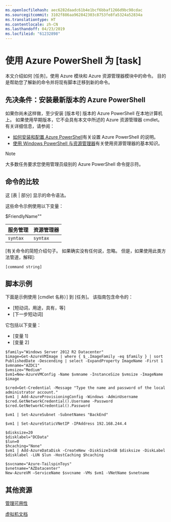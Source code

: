 ```yaml
---
ms.openlocfilehash: aec6282daadc61b4e1bcf6bbaf1266d9bc98cdac
ms.sourcegitcommit: 3102f886aa962842303c8753fe8fa5324a52834a
ms.translationtype: HT
ms.contentlocale: zh-CN
ms.lasthandoff: 04/23/2019
ms.locfileid: "61232898"
---
```

<!--save a copy of this file to your local repo. It's important that you follow the naming conventions by starting with the service name, and use lowercase only for the file name. See "file-names-and-locations.md" under the "contributor-guide" folder in your repo.

Info to help you use the template are enclosed in the Markdown comments using the caret, hyphen, dash syntax. Delete these from your file.

Text not wrapped in comment syntax is intended to be used as is, or with updates enclosed in [  ]. Add the info and delete the bracket. 

Pay attention to spacing and indents. They affect formatting. 

--> 

<!--replace this with Properties and Tags sections. These are required sections. See "article-metadata.md" in under the "contributor-guide" folder in your repo. Attributes in each section can be placed on separate lines to make them easier to read and check-->

# <a name="use-azure-powershell-to-task"></a>使用 Azure PowerShell 为 [task]
本文介绍如何 [任务]，使用 Azure 模块和 Azure 资源管理器模块中的命令。 目的是帮助您了解新的命令并将现有脚本迁移到新的命令。

## <a name="prerequisite-install-a-recent-version-of-azure-powershell"></a>先决条件：安装最新版本的 Azure PowerShell
如果你尚未这样做，至少安装 [版本号] 版本的 Azure PowerShell 在本地计算机上。 如果使用早期版本，它不会具有本文中所述的 Azure 资源管理器 cmdlet。 有关详细信息，请参阅：

* [如何安装和配置 Azure PowerShell](install-configure-powershell.md)有关设置 Azure PowerShell 的说明。
* [使用 Windows PowerShell 与资源管理器](powershell-azure-resource-manager.md)有关使用资源管理器的基本知识。

> [!NOTE]
> 大多数任务要求您使用管理员级别的 Azure PowerShell 命令提示符。
> 
> 

## <a name="command-comparison"></a>命令的比较
这 [表 | 部分] 显示的命令语法。

<!--[optional image - to use an image in this article, add a folder with the same name as the article file name without extension, inside the Media folder of the repo. Use only this folder to store the images. Don't attempt to use a common folder to share images you want to use in more than 1 file.]
Then, use the following syntax to add a reference to the image in your article:
![](./media/name-of-file-without-extension/image-name-no-spaces.png)
-->

<!--if a command string uses variables, define the variables first, using the  following construction. In some cases the variable is straightforward and doesn't need much explanation. But parameters such as location and size can benefit from brief explanation or listing all accepted values:--> 

这些命令示例使用以下变量：

$FriendlyName"<Describe value>"

<!-- if it makes more sense to present this in a table, use this. Otherwise, delete. The table won't render until it's in GitHub or published to Sandbox.-->

| 服务管理 | 资源管理器 |
| --- | --- |
| `syntax` |`syntax` |

<!--if it makes more sense to present this one command block after the other instead of a table, use this. Otherwise, delete-->

[有关命令的简短介绍句子。 如果确实没有任何说，忽略。 但是，如果使用此类方法管道，解释]:

    [command string]

## <a name="script-examples"></a>脚本示例
下面是示例使用 [cmdlet 名称）] 到 [任务]。 该指南包含命令的：

* [短动词，用途，具有，等]
* [下一步短动词] 

<!--include this statement if it uses variables that weren't introduced earlier--> 它包括以下变量：

* [变量 1]
* [变量 2]

<!--This shows you how a recent example was presented as well as how it was formatted. Preceding each line with one tab or four spaces to format in a code block-->

    $family="Windows Server 2012 R2 Datacenter"
    $image=Get-AzureVMImage | where { $_.ImageFamily -eq $family } | sort PublishedDate -Descending | select -ExpandProperty ImageName -First 1
    $vmname="AZDC1"
    $vmsize="Medium"
    $vm1=New-AzureVMConfig -Name $vmname -InstanceSize $vmsize -ImageName $image

    $cred=Get-Credential -Message "Type the name and password of the local administrator account."
    $vm1 | Add-AzureProvisioningConfig -Windows -AdminUsername $cred.GetNetworkCredential().Username -Password $cred.GetNetworkCredential().Password

    $vm1 | Set-AzureSubnet -SubnetNames "BackEnd"

    $vm1 | Set-AzureStaticVNetIP -IPAddress 192.168.244.4

    $disksize=20
    $disklabel="DCData"
    $lun=0
    $hcaching="None"
    $vm1 | Add-AzureDataDisk -CreateNew -DiskSizeInGB $disksize -DiskLabel $disklabel -LUN $lun -HostCaching $hcaching

    $svcname="Azure-TailspinToys"
    $vnetname="AZDatacenter"
    New-AzureVM –ServiceName $svcname -VMs $vm1 -VNetName $vnetname


## <a name="additional-resources"></a>其他资源
<!--At a minimum, include a link back to the migration task list article. Use the formats shown below. See create-links-markdown.md for more info -->
<!--use this format for links to other articles, such as the migration task list. -->
[管理可用性](../articles/virtual-machines/windows/manage-availability.md?toc=%2fazure%2fvirtual-machines%2fwindows%2ftoc.json)

<!--To link to an ACOM page outside the /documentation/ subdomain (such as a pricing page, SLA page or anything else that is not a documentation article), use an absolute URL, but omit the locale:

    [link text](https://azure.microsoft.com/pricing/details/virtual-machines/)-->

<!--use this for URLs outside of ACOM. Be sure to locale, and if you're linking to the Azure library on MSDN, include the '/azure/' part of the URL-->
[虚拟机文档](/previous-versions/azure/jj156003(v=azure.100))

